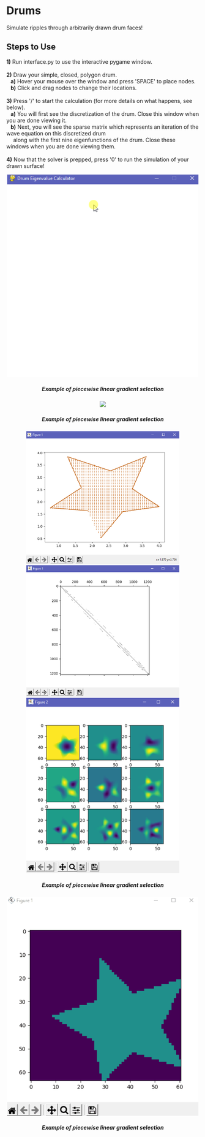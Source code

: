 # Drums
Simulate ripples through arbitrarily drawn drum faces!

## Steps to Use
**1)** Run interface.py to use the interactive pygame window.<br/><br/>
**2)** Draw your simple, closed, polygon drum.<br/>
&ensp;  **a)** Hover your mouse over the window and press 'SPACE' to place nodes.<br/>
&ensp;  **b)** Click and drag nodes to change their locations.<br/><br/>
**3)** Press '/' to start the calculation (for more details on what happens, see below).<br/>
&ensp;  **a)** You will first see the discretization of the drum. Close this window when you are done viewing it.<br/>
&ensp;  **b)** Next, you will see the sparse matrix which represents an iteration of the wave equation on this discretized drum<br/>
&ensp;&ensp;         along with the first nine eigenfunctions of the drum. Close these windows when you are done viewing them.<br/><br/>
**4)** Now that the solver is prepped, press '0' to run the simulation of your drawn surface!<br/>

<p align='center'>
  <img src='imgs/drawing-drum.gif' width='500'>
  <h5 align = 'center'>Example of piecewise linear gradient selection</h5>
</p>

<p align='center'>
  <img src='imgs/para-color-example.gif' width='500'>
  <h5 align = 'center'>Example of piecewise linear gradient selection</h5>
</p>

<p align='center' style='flex'>
  <img src='imgs/discretization.PNG' width='400'>
  <img src='imgs/matrix.PNG' width='400'>
  <img src='imgs/eigenfunctions.PNG' width='400'>
  <h5 align = 'center'>Example of piecewise linear gradient selection</h5>
</p>

<p align='center'>
  <img src='imgs/simulation.gif' width='500'>
  <h5 align = 'center'>Example of piecewise linear gradient selection</h5>
</p>
